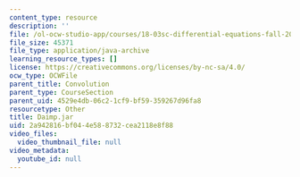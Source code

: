 ```yaml
---
content_type: resource
description: ''
file: /ol-ocw-studio-app/courses/18-03sc-differential-equations-fall-2011/2a942816bf044e588732cea2118e8f88_Daimp.jar
file_size: 45371
file_type: application/java-archive
learning_resource_types: []
license: https://creativecommons.org/licenses/by-nc-sa/4.0/
ocw_type: OCWFile
parent_title: Convolution
parent_type: CourseSection
parent_uid: 4529e4db-06c2-1cf9-bf59-359267d96fa8
resourcetype: Other
title: Daimp.jar
uid: 2a942816-bf04-4e58-8732-cea2118e8f88
video_files:
  video_thumbnail_file: null
video_metadata:
  youtube_id: null
---
```

